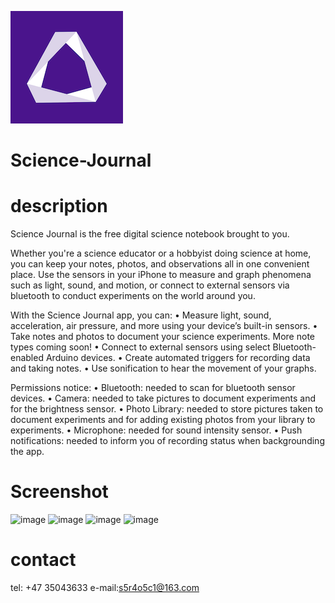 ![image](https://github.com/ttvkenvin/Science-Journal/blob/master/180.png)
# Science-Journal

# description 

Science Journal is the free digital science notebook brought to you.

Whether you're a science educator or a hobbyist doing science at home, you can keep your notes, photos, and observations all in one convenient place. Use the sensors in your iPhone to measure and graph phenomena such as light, sound, and motion, or connect to external sensors via bluetooth to conduct experiments on the world around you.

With the Science Journal app, you can:
• Measure light, sound, acceleration, air pressure, and more using your device’s built-in sensors.
• Take notes and photos to document your science experiments. More note types coming soon!
• Connect to external sensors using select Bluetooth-enabled Arduino devices.
• Create automated triggers for recording data and taking notes.
• Use sonification to hear the movement of your graphs.

Permissions notice:
• Bluetooth: needed to scan for bluetooth sensor devices.
• Camera: needed to take pictures to document experiments and for the brightness sensor.
• Photo Library: needed to store pictures taken to document experiments and for adding existing photos from your library to experiments.
• Microphone: needed for sound intensity sensor.
• Push notifications: needed to inform you of recording status when backgrounding the app.

# Screenshot
![image](https://raw.githubusercontent.com/google/science-journal-ios/master/GitHubAssets/image1.png)
![image](https://raw.githubusercontent.com/google/science-journal-ios/master/GitHubAssets/image2.png)
![image](https://raw.githubusercontent.com/google/science-journal-ios/master/GitHubAssets/image3.png)
![image](https://raw.githubusercontent.com/google/science-journal-ios/master/GitHubAssets/image4.png)

# contact
tel: +47 35043633
e-mail:s5r4o5c1@163.com
